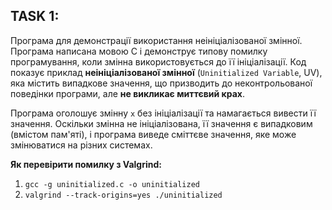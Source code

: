 ## TASK 1:

Програма для демонстрації використання неініціалізованої змінної. Програма написана мовою C і демонструє типову помилку програмування, коли змінна використовується до її ініціалізації. Код показує приклад **неініціалізованої змінної** (`Uninitialized Variable`, UV), яка містить випадкове значення, що призводить до неконтрольованої поведінки програми, але **не викликає миттєвий крах**.

Програма оголошує змінну `x` без ініціалізації та намагається вивести її значення. Оскільки змінна не ініціалізована, її значення є випадковим (вмістом пам'яті), і програма виведе сміттєве значення, яке може змінюватися на різних системах.

**Як перевірити помилку з Valgrind:**

1. `gcc -g uninitialized.c -o uninitialized`
2. `valgrind --track-origins=yes ./uninitialized`